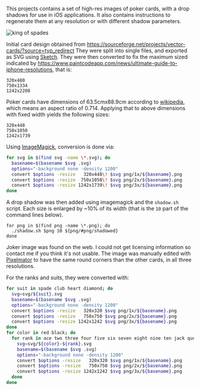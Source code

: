 This projects contains a set of high-res images of poker cards, with a drop shadows for use in iOS applications. It also contains instructions to regenerate them at any resolution or with different shadow parameters.

![king of spades](https://raw.githubusercontent.com/Xadeck/xCards/master/shadowed/1x/KS.png)

Initial card design obtained from https://sourceforge.net/projects/vector-cards/?source=typ_redirect
They were split into single files, and exported as SVG using [Sketch](https://www.sketchapp.com/).
They were then converted to fix the maximum sized indicated by https://www.paintcodeapp.com/news/ultimate-guide-to-iphone-resolutions, that is:

```
320x480
750x1334
1242x2208
```

Poker cards have dimensions of 63.5cmx88.9cm according to [wikipedia](https://en.wikipedia.org/wiki/Standard_52-card_deck), which means an aspect ratio of 0.714. Applying that to above dimensions with fixed width yields the following sizes:
  
```
320x448
750x1050
1242x1739
```

Using [ImageMagick](http://www.imagemagick.org/), conversion is done via:

```bash
for svg in $(find svg -name \*.svg); do
  basename=$(basename $svg .svg)
  options="-background none -density 1200"
  convert $options -resize   320x448\! $svg png/1x/${basename}.png
  convert $options -resize  750x1050\! $svg png/2x/${basename}.png
  convert $options -resize 1242x1739\! $svg png/3x/${basename}.png
done
```

A drop shadow was then added using imagemagick and the `shadow.sh` script. Each size is enlarged by ~10% of its width (that is the `10` part of the command lines below).

```
for png in $(find png -name \*.png); do
  ./shadow.sh $png 10 ${png/#png/shadowed}
done
```

Joker image was found on the web. I could not get licensing information so contact me if you think it's not usable. The image was manually edited with [Pixelmator](www.pixelmator.com) to have the same round corners than the other cards, in all three resolutions.

For the ranks and suits, they were converted with:

```bash
for suit in spade club heart diamond; do  
  svg=svg/${suit}.svg
  basename=$(basename $svg .svg)
  options="-background none -density 1200"
  convert $options -resize   320x320 $svg png/1x/${basename}.png
  convert $options -resize   750x750 $svg png/2x/${basename}.png
  convert $options -resize 1242x1242 $svg png/3x/${basename}.png
done
for color in red black; do
  for rank in ace two three four five six seven eight nine ten jack queen king; do  
    svg=svg/${color}-${rank}.svg
    basename=$(basename $svg .svg)
    options="-background none -density 1200"
    convert $options -resize   320x320 $svg png/1x/${basename}.png
    convert $options -resize   750x750 $svg png/2x/${basename}.png
    convert $options -resize 1242x1242 $svg png/3x/${basename}.png
  done
done
```